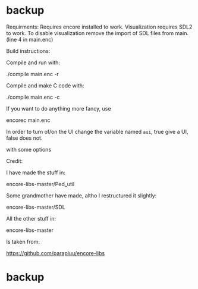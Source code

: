 # backup
Requirments:
Requires encore installed to work.
Visualization requires SDL2 to work. To disable visualization remove the import of SDL files from main. (line 4 in main.enc)

Build instructions:

Compile and run with:

./compile main.enc -r

Compile and make C code with:

./compile main.enc -c

If you want to do anything more fancy, use

encorec main.enc

In order to turn of/on the UI change the variable named `aui`, true give a UI, false does not.

with some options

Credit:

I have made the stuff in:

encore-libs-master/Ped_util

Some grandmother have made, altho I restructured it slightly:

encore-libs-master/SDL

All the other stuff in:

encore-libs-master

Is taken from:

https://github.com/parapluu/encore-libs

# backup
